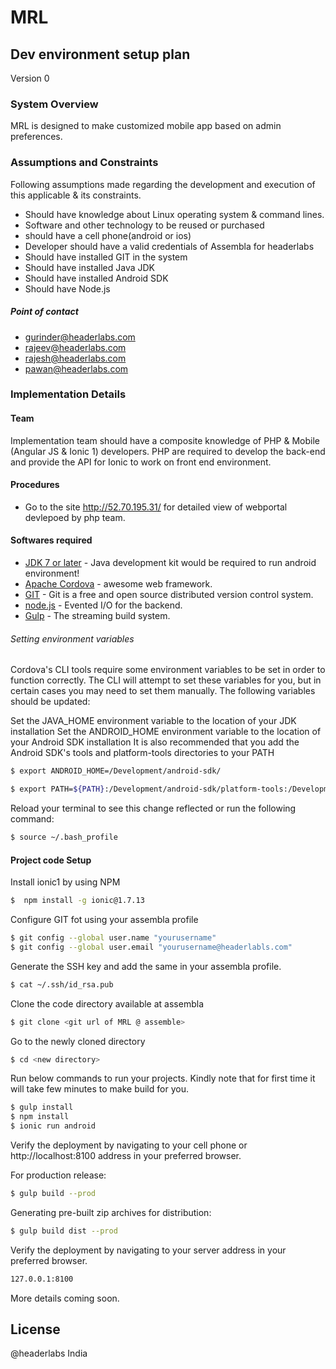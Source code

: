 # MRL
## Dev environment setup plan
Version 0
### System Overview
MRL is designed to make customized mobile app based on admin preferences.

### Assumptions and Constraints
Following assumptions made regarding the development and execution of this applicable & its constraints.
  - Should have knowledge about Linux operating system & command lines.
  - Software and other technology to be reused or purchased
  - should have a cell phone(android or ios)
  - Developer should have a valid credentials of Assembla for headerlabs
  - Should have installed GIT in the system
  - Should have installed Java JDK
  - Should have installed Android SDK
  - Should have Node.js
  
  ##### Point of contact
  - gurinder@headerlabs.com
  - rajeev@headerlabs.com
  - rajesh@headerlabs.com
  - pawan@headerlabs.com

### Implementation Details
#### Team 
Implementation team should have a composite knowledge of PHP  & Mobile (Angular JS & Ionic 1) developers. PHP are required to develop the back-end and provide the API for Ionic to work on front end environment.

#### Procedures

- Go to the site http://52.70.195.31/  for detailed view of webportal devlepoed by php team.


#### Softwares required
* [JDK 7 or later] - Java development kit would be required to run android environment!
* [Apache Cordova] - awesome web framework.
* [GIT] - Git is a free and open source distributed version control system.
* [node.js] - Evented I/O for the backend.
*  [Gulp] - The streaming build system.




###### Setting environment variables
Cordova's CLI tools require some environment variables to be set in order to function correctly. The CLI will attempt to set these variables for you, but in certain cases you may need to set them manually. The following variables should be updated:

Set the JAVA_HOME environment variable to the location of your JDK installation
Set the ANDROID_HOME environment variable to the location of your Android SDK installation
It is also recommended that you add the Android SDK's tools and platform-tools directories to your PATH

```sh
$ export ANDROID_HOME=/Development/android-sdk/

$ export PATH=${PATH}:/Development/android-sdk/platform-tools:/Development/android-sdk/tools
```
Reload your terminal to see this change reflected or run the following command:

```sh
$ source ~/.bash_profile

```

#### Project code Setup
Install ionic1 by using NPM
```sh
$  npm install -g ionic@1.7.13
```
Configure GIT fot using your assembla profile
```sh
$ git config --global user.name "yourusername" 
$ git config --global user.email "yourusername@headerlabls.com"
```

Generate the SSH key and add the same in your assembla profile.
```sh
$ cat ~/.ssh/id_rsa.pub
```

Clone the code directory available at assembla
```sh
$ git clone <git url of MRL @ assemble>
```
Go to the newly cloned directory
```sh
$ cd <new directory>
```
Run below commands to run your projects. Kindly note that for first time it will take few minutes to make build for you.
```sh
$ gulp install
$ npm install
$ ionic run android
```
Verify the deployment by navigating to your cell phone or http://localhost:8100 address in your preferred browser.

For production release:
```sh
$ gulp build --prod
```
Generating pre-built zip archives for distribution:
```sh
$ gulp build dist --prod
```

Verify the deployment by navigating to your server address in your preferred browser.

```sh
127.0.0.1:8100
```

More details coming soon.



License
----

@headerlabs India


   [node.js]: <http://nodejs.org>
   [Gulp]: <http://gulpjs.com>
   [JDK 7 or later]: <http://www.oracle.com/technetwork/java/javase/downloads/jdk7-downloads-1880260.html>
   [GIT]: <http://git-scm.com/downloads>
   [Apache Cordova]: <http://cordova.apache.org/docs/en/latest/guide/cli/index.html>
   [Android SDK]: <http://developer.android.com/sdk/installing/index.html?pkg=tools>


